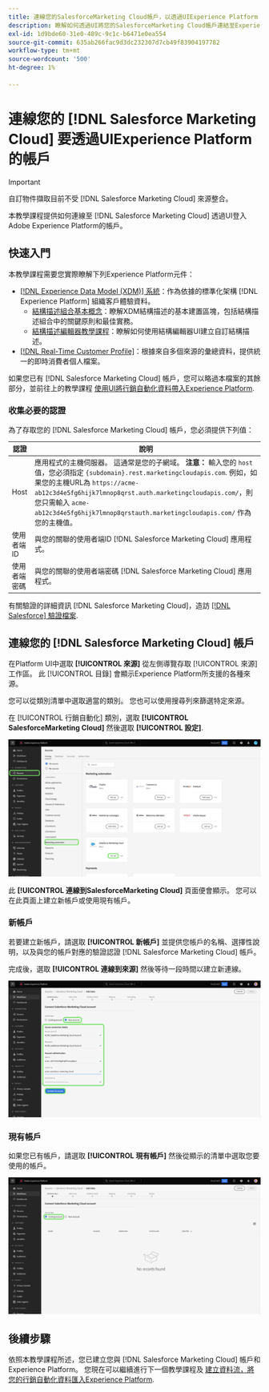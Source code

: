 ```yaml
---
title: 連線您的SalesforceMarketing Cloud帳戶，以透過UIExperience Platform
description: 瞭解如何透過UI將您的SalesforceMarketing Cloud帳戶連結至Experience Platform。
exl-id: 1d9bde60-31e0-489c-9c1c-b6471e0ea554
source-git-commit: 635ab266fac9d3dc232307d7cb49f83904197782
workflow-type: tm+mt
source-wordcount: '500'
ht-degree: 1%

---
```


# 連線您的 [!DNL Salesforce Marketing Cloud] 要透過UIExperience Platform的帳戶

>[!IMPORTANT]
>
>自訂物件擷取目前不受 [!DNL Salesforce Marketing Cloud] 來源整合。

本教學課程提供如何連線至 [!DNL Salesforce Marketing Cloud] 透過UI登入Adobe Experience Platform的帳戶。

## 快速入門

本教學課程需要您實際瞭解下列Experience Platform元件：

* [[!DNL Experience Data Model (XDM)] 系統](../../../../../xdm/home.md)：作為依據的標準化架構 [!DNL Experience Platform] 組織客戶體驗資料。
   * [結構描述組合基本概念](../../../../../xdm/schema/composition.md)：瞭解XDM結構描述的基本建置區塊，包括結構描述組合中的關鍵原則和最佳實務。
   * [結構描述編輯器教學課程](../../../../../xdm/tutorials/create-schema-ui.md)：瞭解如何使用結構編輯器UI建立自訂結構描述。
* [[!DNL Real-Time Customer Profile]](../../../../../profile/home.md)：根據來自多個來源的彙總資料，提供統一的即時消費者個人檔案。

如果您已有 [!DNL Salesforce Marketing Cloud] 帳戶，您可以略過本檔案的其餘部分，並前往上的教學課程 [使用UI將行銷自動化資料帶入Experience Platform](../../dataflow/marketing-automation.md).

### 收集必要的認證

為了存取您的 [!DNL Salesforce Marketing Cloud] 帳戶，您必須提供下列值：

| 認證 | 說明 |
| ---------- | ----------- |
| Host | 應用程式的主機伺服器。 這通常是您的子網域。 **注意：** 輸入您的 `host` 值，您必須指定 `{subdomain}.rest.marketingcloudapis.com`. 例如，如果您的主機URL為 `https://acme-ab12c3d4e5fg6hijk7lmnop8qrst.auth.marketingcloudapis.com/`，則您只需輸入 `acme-ab12c3d4e5fg6hijk7lmnop8qrstauth.marketingcloudapis.com/` 作為您的主機值。 |
| 使用者端ID | 與您的關聯的使用者端ID [!DNL Salesforce Marketing Cloud] 應用程式。 |
| 使用者端密碼 | 與您的關聯的使用者端密碼 [!DNL Salesforce Marketing Cloud] 應用程式。 |

有關驗證的詳細資訊 [!DNL Salesforce Marketing Cloud]，造訪 [[!DNL Salesforce] 驗證檔案](https://developer.salesforce.com/docs/atlas.en-us.mc-apis.meta/mc-apis/authentication.htm).

## 連線您的 [!DNL Salesforce Marketing Cloud] 帳戶

在Platform UI中選取 **[!UICONTROL 來源]** 從左側導覽存取 [!UICONTROL 來源] 工作區。 此 [!UICONTROL 目錄] 會顯示Experience Platform所支援的各種來源。

您可以從類別清單中選取適當的類別。 您也可以使用搜尋列來篩選特定來源。

在 [!UICONTROL 行銷自動化] 類別，選取 **[!UICONTROL SalesforceMarketing Cloud]** 然後選取 **[!UICONTROL 設定]**.

![已選取SalesforceMarketing Cloud來源的來源目錄。](../../../../images/tutorials/create/salesforce-marketing-cloud/catalog.png)

此 **[!UICONTROL 連線到SalesforceMarketing Cloud]** 頁面便會顯示。 您可以在此頁面上建立新帳戶或使用現有帳戶。

### 新帳戶

若要建立新帳戶，請選取 **[!UICONTROL 新帳戶]** 並提供您帳戶的名稱、選擇性說明，以及與您的帳戶對應的驗證認證 [!DNL Salesforce Marketing Cloud] 帳戶。

完成後，選取 **[!UICONTROL 連線到來源]** 然後等待一段時間以建立新連線。

![新帳戶介面，您可在此驗證SalesforceMarketing Cloud的新帳戶。](../../../../images/tutorials/create/salesforce-marketing-cloud/new.png)

### 現有帳戶

如果您已有帳戶，請選取 **[!UICONTROL 現有帳戶]** 然後從顯示的清單中選取您要使用的帳戶。

![您可以從現有SalesforceMarketing Cloud帳戶清單中選取的現有帳戶介面。](../../../../images/tutorials/create/salesforce-marketing-cloud/existing.png)

## 後續步驟

依照本教學課程所述，您已建立您與 [!DNL Salesforce Marketing Cloud] 帳戶和Experience Platform。 您現在可以繼續進行下一個教學課程及 [建立資料流，將您的行銷自動化資料匯入Experience Platform](../../dataflow/marketing-automation.md).
